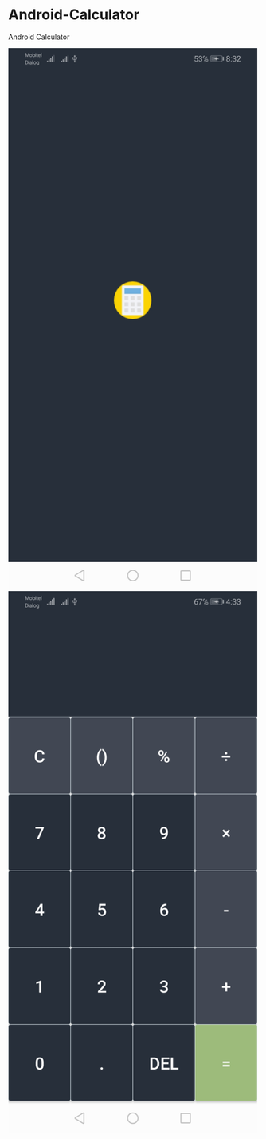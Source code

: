 # Android-Calculator
Android Calculator 

<p float="left">
  
  <img src="./imges/b.jpg" width="500" />
  <img src="/imges/a.jpg" width="500" />
 
</p>
